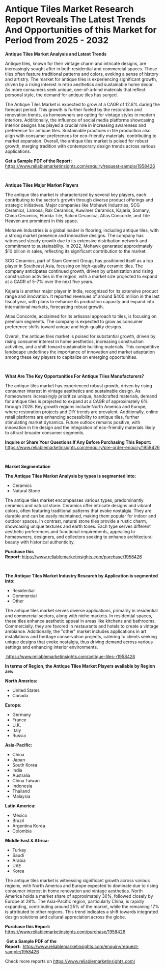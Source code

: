 <p><h1>Antique Tiles Market Research Report Reveals The Latest Trends And Opportunities of this Market for Period from 2025 - 2032</h1></p><p><strong>Antique Tiles Market Analysis and Latest Trends</strong></p>
<p><p>Antique tiles, known for their vintage charm and intricate designs, are increasingly sought after in both residential and commercial spaces. These tiles often feature traditional patterns and colors, evoking a sense of history and artistry. The market for antique tiles is experiencing significant growth, driven by a rising interest in retro aesthetics and sustainable home decor. As more consumers seek unique, one-of-a-kind materials that reflect personal style, the demand for antique tiles has surged. </p><p>The Antique Tiles Market is expected to grow at a CAGR of 12.8% during the forecast period. This growth is further fueled by the restoration and renovation trends, as homeowners are opting for vintage styles in modern interiors. Additionally, the influence of social media platforms showcasing interior designs has played a crucial role in increasing awareness and preference for antique tiles. Sustainable practices in tile production also align with consumer preferences for eco-friendly materials, contributing to market expansion. Overall, the antique tiles market is poised for robust growth, merging tradition with contemporary design trends across various applications.</p></p>
<p><strong>Get a Sample PDF of the Report:&nbsp;</strong> <a href="https://www.reliablemarketinsights.com/enquiry/request-sample/1958426?utm_campaign=2110&utm_medium=2&utm_source=Github&utm_content=ia&utm_term=30012025&utm_id=antique-tiles">https://www.reliablemarketinsights.com/enquiry/request-sample/1958426</a></p>
<p>&nbsp;</p>
<p><strong>Antique Tiles Major Market Players</strong></p>
<p><p>The antique tiles market is characterized by several key players, each contributing to the sector’s growth through diverse product offerings and strategic initiatives. Major companies like Mohawk Industries, SCG Ceramics, Lamosa, Rak Ceramics, Auwimer Ceramics, Kajaria, Somany, China Ceramics, Florida Tile, Saloni Ceramica, Atlas Concorde, and Tile Heaven are prominent in this space.</p><p>Mohawk Industries is a global leader in flooring, including antique tiles, with a strong market presence and innovative designs. The company has witnessed steady growth due to its extensive distribution network and commitment to sustainability. In 2022, Mohawk generated approximately $10 billion in sales, reflecting its significant contribution to the market.</p><p>SCG Ceramics, part of Siam Cement Group, has positioned itself as a top player in Southeast Asia, focusing on high-quality ceramic tiles. The company anticipates continued growth, driven by urbanization and rising construction activities in the region, with a market size projected to expand at a CAGR of 5-7% over the next five years.</p><p>Kajaria is another major player in India, recognized for its extensive product range and innovation. It reported revenues of around $400 million in the last fiscal year, with plans to enhance its production capacity and expand into international markets, forecasting robust growth.</p><p>Atlas Concorde, acclaimed for its artisanal approach to tiles, is focusing on premium segments. The company is expected to grow as consumer preference shifts toward unique and high-quality designs.</p><p>Overall, the antique tiles market is poised for substantial growth, driven by rising consumer interest in home aesthetics, increasing construction activities, and a shift toward sustainable building materials. This competitive landscape underlines the importance of innovation and market adaptation among these key players to capitalize on emerging opportunities.</p></p>
<p>&nbsp;</p>
<p><strong>What Are The Key Opportunities For Antique Tiles Manufacturers?</strong></p>
<p><p>The antique tiles market has experienced robust growth, driven by rising consumer interest in vintage aesthetics and sustainable design. As homeowners increasingly prioritize unique, handcrafted materials, demand for antique tiles is projected to expand at a CAGR of approximately 6% through 2028. Key growth regions include North America and Europe, where restoration projects and DIY trends are prevalent. Additionally, online retail platforms are enhancing accessibility to antique tiles, further stimulating market dynamics. Future outlook remains positive, with innovation in tile design and the integration of eco-friendly materials likely to attract broader consumer segments.</p></p>
<p><strong>Inquire or Share Your Questions If Any Before Purchasing This Report:</strong> <a href="https://www.reliablemarketinsights.com/enquiry/pre-order-enquiry/1958426?utm_campaign=2110&utm_medium=2&utm_source=Github&utm_content=ia&utm_term=30012025&utm_id=antique-tiles">https://www.reliablemarketinsights.com/enquiry/pre-order-enquiry/1958426</a></p>
<p>&nbsp;</p>
<p><strong>Market Segmentation</strong></p>
<p><strong>The Antique Tiles Market Analysis by types is segmented into:</strong></p>
<p><ul><li>Ceramics</li><li>Natural Stone</li></ul></p>
<p><p>The antique tiles market encompasses various types, predominantly ceramics and natural stone. Ceramics offer intricate designs and vibrant colors, often featuring traditional patterns that evoke nostalgia. They are durable and can be easily maintained, making them popular for indoor and outdoor spaces. In contrast, natural stone tiles provide a rustic charm, showcasing unique textures and earth tones. Each type serves different aesthetic preferences and functional requirements, appealing to homeowners, designers, and collectors seeking to enhance architectural beauty with historical authenticity.</p></p>
<p><strong>Purchase this Report:&nbsp;</strong><a href="https://www.reliablemarketinsights.com/purchase/1958426?utm_campaign=2110&utm_medium=2&utm_source=Github&utm_content=ia&utm_term=30012025&utm_id=antique-tiles">https://www.reliablemarketinsights.com/purchase/1958426</a></p>
<p>&nbsp;</p>
<p><strong>The Antique Tiles Market Industry Research by Application is segmented into:</strong></p>
<p><ul><li>Residential</li><li>Commercial</li><li>Other</li></ul></p>
<p><p>The antique tiles market serves diverse applications, primarily in residential and commercial sectors, along with niche markets. In residential spaces, these tiles enhance aesthetic appeal in areas like kitchens and bathrooms. Commercially, they are favored in restaurants and hotels to create a vintage ambiance. Additionally, the "other" market includes applications in art installations and heritage conservation projects, catering to clients seeking unique designs that evoke nostalgia, thus driving demand across various settings and enhancing interior environments.</p></p>
<p><a href="https://www.reliablemarketinsights.com/antique-tiles-r1958426?utm_campaign=2110&utm_medium=2&utm_source=Github&utm_content=ia&utm_term=30012025&utm_id=antique-tiles">&nbsp;https://www.reliablemarketinsights.com/antique-tiles-r1958426</a></p>
<p><strong>In terms of Region, the Antique Tiles Market Players available by Region are:</strong></p>
<p>
    <p> <strong> North America: </strong>
        <ul>
            <li>United States</li>
            <li>Canada</li>
        </ul>
        </p> 
    <p> <strong> Europe: </strong>
        <ul>
            <li>Germany</li>
            <li>France</li>
            <li>U.K.</li>
            <li>Italy</li>
            <li>Russia</li>
        </ul>
        </p> 
    <p> <strong> Asia-Pacific: </strong>
        <ul>
            <li>China</li>
            <li>Japan</li>
            <li>South Korea</li>
            <li>India</li>
            <li>Australia</li>
            <li>China Taiwan</li>
            <li>Indonesia</li>
            <li>Thailand</li>
            <li>Malaysia</li>
        </ul>
        </p> 
    <p> <strong> Latin America: </strong>
        <ul>
            <li>Mexico</li>
            <li>Brazil</li>
            <li>Argentina Korea</li>
            <li>Colombia</li>
        </ul>
        </p> 
    <p> <strong> Middle East & Africa: </strong>
        <ul>
            <li>Turkey</li>
            <li>Saudi</li>
            <li>Arabia</li>
            <li>UAE</li>
            <li>Korea</li>
        </ul>
    </p>
    </p>
<p><p>The antique tiles market is witnessing significant growth across various regions, with North America and Europe expected to dominate due to rising consumer interest in home renovation and vintage aesthetics. North America holds a market share of approximately 30%, followed closely by Europe at 28%. The Asia-Pacific region, particularly China, is rapidly expanding, contributing around 25% of the market, while the remaining 17% is attributed to other regions. This trend indicates a shift towards integrated design solutions and cultural appreciation across the globe.</p></p>
<p><strong>Purchase this Report: </strong><a href="https://www.reliablemarketinsights.com/purchase/1958426?utm_campaign=2110&utm_medium=2&utm_source=Github&utm_content=ia&utm_term=30012025&utm_id=antique-tiles">https://www.reliablemarketinsights.com/purchase/1958426</a></p>
<p>&nbsp;<strong>Get a Sample PDF of the Report:&nbsp;&nbsp;</strong><a href="https://www.reliablemarketinsights.com/enquiry/request-sample/1958426?utm_campaign=2110&utm_medium=2&utm_source=Github&utm_content=ia&utm_term=30012025&utm_id=antique-tiles">https://www.reliablemarketinsights.com/enquiry/request-sample/1958426</a></p>
<p><strong></strong></p>
<p>Check more reports on <a href="https://www.reliablemarketinsights.com/?utm_campaign=2110&utm_medium=2&utm_source=Github&utm_content=ia&utm_term=30012025&utm_id=antique-tiles">https://www.reliablemarketinsights.com/</a></p>